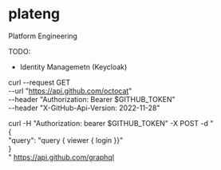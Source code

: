 # plateng
Platform Engineering

TODO:
- Identity Managemetn (Keycloak)


curl --request GET \
--url "https://api.github.com/octocat" \
--header "Authorization: Bearer $GITHUB_TOKEN" \
--header "X-GitHub-Api-Version: 2022-11-28"


curl -H "Authorization: bearer $GITHUB_TOKEN" -X POST -d " \
 { \
   \"query\": \"query { viewer { login }}\" \
 } \
" https://api.github.com/graphql